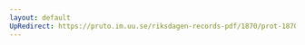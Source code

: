 ```yaml
---
layout: default
UpRedirect: https://pruto.im.uu.se/riksdagen-records-pdf/1870/prot-1870--fk--212/prot-1870--fk--212_001.pdf
---
```

